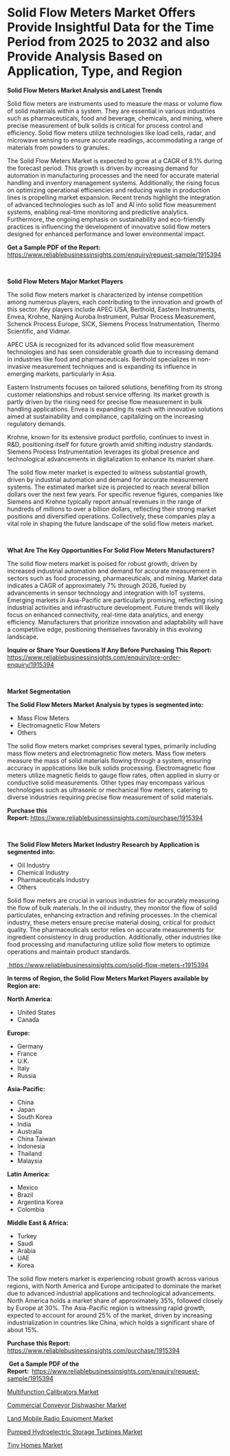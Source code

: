 <p><h1>Solid Flow Meters Market Offers Provide Insightful Data for the Time Period from 2025 to 2032 and also Provide Analysis Based on Application, Type, and Region</h1></p><p><strong>Solid Flow Meters Market Analysis and Latest Trends</strong></p>
<p><p>Solid flow meters are instruments used to measure the mass or volume flow of solid materials within a system. They are essential in various industries such as pharmaceuticals, food and beverage, chemicals, and mining, where precise measurement of bulk solids is critical for process control and efficiency. Solid flow meters utilize technologies like load cells, radar, and microwave sensing to ensure accurate readings, accommodating a range of materials from powders to granules.</p><p>The Solid Flow Meters Market is expected to grow at a CAGR of 8.1% during the forecast period. This growth is driven by increasing demand for automation in manufacturing processes and the need for accurate material handling and inventory management systems. Additionally, the rising focus on optimizing operational efficiencies and reducing waste in production lines is propelling market expansion. Recent trends highlight the integration of advanced technologies such as IoT and AI into solid flow measurement systems, enabling real-time monitoring and predictive analytics. Furthermore, the ongoing emphasis on sustainability and eco-friendly practices is influencing the development of innovative solid flow meters designed for enhanced performance and lower environmental impact.</p></p>
<p><strong>Get a Sample PDF of the Report:&nbsp;</strong> <a href="https://www.reliablebusinessinsights.com/enquiry/request-sample/1915394?utm_campaign=57&utm_medium=2&utm_source=Github&utm_content=ia&utm_term=20022025&utm_id=solid-flow-meters">https://www.reliablebusinessinsights.com/enquiry/request-sample/1915394</a></p>
<p>&nbsp;</p>
<p><strong>Solid Flow Meters Major Market Players</strong></p>
<p><p>The solid flow meters market is characterized by intense competition among numerous players, each contributing to the innovation and growth of this sector. Key players include APEC USA, Berthold, Eastern Instruments, Envea, Krohne, Nanjing Auroba Instrument, Pulsar Process Measurement, Schenck Process Europe, SICK, Siemens Process Instrumentation, Thermo Scientific, and Vidmar. </p><p>APEC USA is recognized for its advanced solid flow measurement technologies and has seen considerable growth due to increasing demand in industries like food and pharmaceuticals. Berthold specializes in non-invasive measurement techniques and is expanding its influence in emerging markets, particularly in Asia.</p><p>Eastern Instruments focuses on tailored solutions, benefiting from its strong customer relationships and robust service offering. Its market growth is partly driven by the rising need for precise flow measurement in bulk handling applications. Envea is expanding its reach with innovative solutions aimed at sustainability and compliance, capitalizing on the increasing regulatory demands.</p><p>Krohne, known for its extensive product portfolio, continues to invest in R&D, positioning itself for future growth amid shifting industry standards. Siemens Process Instrumentation leverages its global presence and technological advancements in digitalization to enhance its market share.</p><p>The solid flow meter market is expected to witness substantial growth, driven by industrial automation and demand for accurate measurement systems. The estimated market size is projected to reach several billion dollars over the next few years. For specific revenue figures, companies like Siemens and Krohne typically report annual revenues in the range of hundreds of millions to over a billion dollars, reflecting their strong market positions and diversified operations. Collectively, these companies play a vital role in shaping the future landscape of the solid flow meters market.</p></p>
<p>&nbsp;</p>
<p><strong>What Are The Key Opportunities For Solid Flow Meters Manufacturers?</strong></p>
<p><p>The solid flow meters market is poised for robust growth, driven by increased industrial automation and demand for accurate measurement in sectors such as food processing, pharmaceuticals, and mining. Market data indicates a CAGR of approximately 7% through 2026, fueled by advancements in sensor technology and integration with IoT systems. Emerging markets in Asia-Pacific are particularly promising, reflecting rising industrial activities and infrastructure development. Future trends will likely focus on enhanced connectivity, real-time data analytics, and energy efficiency. Manufacturers that prioritize innovation and adaptability will have a competitive edge, positioning themselves favorably in this evolving landscape.</p></p>
<p><strong>Inquire or Share Your Questions If Any Before Purchasing This Report:</strong> <a href="https://www.reliablebusinessinsights.com/enquiry/pre-order-enquiry/1915394?utm_campaign=57&utm_medium=2&utm_source=Github&utm_content=ia&utm_term=20022025&utm_id=solid-flow-meters">https://www.reliablebusinessinsights.com/enquiry/pre-order-enquiry/1915394</a></p>
<p>&nbsp;</p>
<p><strong>Market Segmentation</strong></p>
<p><strong>The Solid Flow Meters Market Analysis by types is segmented into:</strong></p>
<p><ul><li>Mass Flow Meters</li><li>Electromagnetic Flow Meters</li><li>Others</li></ul></p>
<p><p>The solid flow meters market comprises several types, primarily including mass flow meters and electromagnetic flow meters. Mass flow meters measure the mass of solid materials flowing through a system, ensuring accuracy in applications like bulk solids processing. Electromagnetic flow meters utilize magnetic fields to gauge flow rates, often applied in slurry or conductive solid measurements. Other types may encompass various technologies such as ultrasonic or mechanical flow meters, catering to diverse industries requiring precise flow measurement of solid materials.</p></p>
<p><strong>Purchase this Report:&nbsp;</strong><a href="https://www.reliablebusinessinsights.com/purchase/1915394?utm_campaign=57&utm_medium=2&utm_source=Github&utm_content=ia&utm_term=20022025&utm_id=solid-flow-meters">https://www.reliablebusinessinsights.com/purchase/1915394</a></p>
<p>&nbsp;</p>
<p><strong>The Solid Flow Meters Market Industry Research by Application is segmented into:</strong></p>
<p><ul><li>Oil Industry</li><li>Chemical Industry</li><li>Pharmaceuticals Industry</li><li>Others</li></ul></p>
<p><p>Solid flow meters are crucial in various industries for accurately measuring the flow of bulk materials. In the oil industry, they monitor the flow of solid particulates, enhancing extraction and refining processes. In the chemical industry, these meters ensure precise material dosing, critical for product quality. The pharmaceuticals sector relies on accurate measurements for ingredient consistency in drug production. Additionally, other industries like food processing and manufacturing utilize solid flow meters to optimize operations and maintain product standards.</p></p>
<p><a href="https://www.reliablebusinessinsights.com/solid-flow-meters-r1915394?utm_campaign=57&utm_medium=2&utm_source=Github&utm_content=ia&utm_term=20022025&utm_id=solid-flow-meters">&nbsp;https://www.reliablebusinessinsights.com/solid-flow-meters-r1915394</a></p>
<p><strong>In terms of Region, the Solid Flow Meters Market Players available by Region are:</strong></p>
<p>
    <p> <strong> North America: </strong>
        <ul>
            <li>United States</li>
            <li>Canada</li>
        </ul>
        </p> 
    <p> <strong> Europe: </strong>
        <ul>
            <li>Germany</li>
            <li>France</li>
            <li>U.K.</li>
            <li>Italy</li>
            <li>Russia</li>
        </ul>
        </p> 
    <p> <strong> Asia-Pacific: </strong>
        <ul>
            <li>China</li>
            <li>Japan</li>
            <li>South Korea</li>
            <li>India</li>
            <li>Australia</li>
            <li>China Taiwan</li>
            <li>Indonesia</li>
            <li>Thailand</li>
            <li>Malaysia</li>
        </ul>
        </p> 
    <p> <strong> Latin America: </strong>
        <ul>
            <li>Mexico</li>
            <li>Brazil</li>
            <li>Argentina Korea</li>
            <li>Colombia</li>
        </ul>
        </p> 
    <p> <strong> Middle East & Africa: </strong>
        <ul>
            <li>Turkey</li>
            <li>Saudi</li>
            <li>Arabia</li>
            <li>UAE</li>
            <li>Korea</li>
        </ul>
    </p>
    </p>
<p><p>The solid flow meters market is experiencing robust growth across various regions, with North America and Europe anticipated to dominate the market due to advanced industrial applications and technological advancements. North America holds a market share of approximately 35%, followed closely by Europe at 30%. The Asia-Pacific region is witnessing rapid growth, expected to account for around 25% of the market, driven by increasing industrialization in countries like China, which holds a significant share of about 15%.</p></p>
<p><strong>Purchase this Report: </strong><a href="https://www.reliablebusinessinsights.com/purchase/1915394?utm_campaign=57&utm_medium=2&utm_source=Github&utm_content=ia&utm_term=20022025&utm_id=solid-flow-meters">https://www.reliablebusinessinsights.com/purchase/1915394</a></p>
<p>&nbsp;<strong>Get a Sample PDF of the Report:&nbsp;&nbsp;</strong><a href="https://www.reliablebusinessinsights.com/enquiry/request-sample/1915394?utm_campaign=57&utm_medium=2&utm_source=Github&utm_content=ia&utm_term=20022025&utm_id=solid-flow-meters">https://www.reliablebusinessinsights.com/enquiry/request-sample/1915394</a></p>
<p><strong></strong></p>
<p><p><a href="https://github.com/djarixneoza/Market-Research-Report-List-1/blob/main/multifunction-calibrators-market.md?utm_campaign=57&utm_medium=2&utm_source=Github&utm_content=ia&utm_term=20022025&utm_id=solid-flow-meters">Multifunction Calibrators Market</a></p><p><a href="https://github.com/akermigarib/Market-Research-Report-List-1/blob/main/commercial-conveyor-dishwasher-market.md?utm_campaign=57&utm_medium=2&utm_source=Github&utm_content=ia&utm_term=20022025&utm_id=solid-flow-meters">Commercial Conveyor Dishwasher Market</a></p><p><a href="https://github.com/dushornerfe/Market-Research-Report-List-1/blob/main/land-mobile-radio-equipment-market.md?utm_campaign=57&utm_medium=2&utm_source=Github&utm_content=ia&utm_term=20022025&utm_id=solid-flow-meters">Land Mobile Radio Equipment Market</a></p><p><a href="https://github.com/theriiawande/Market-Research-Report-List-1/blob/main/pumped-hydroelectric-storage-turbines-market.md?utm_campaign=57&utm_medium=2&utm_source=Github&utm_content=ia&utm_term=20022025&utm_id=solid-flow-meters">Pumped Hydroelectric Storage Turbines Market</a></p><p><a href="https://github.com/jandedaboy1/Market-Research-Report-List-1/blob/main/tiny-homes-market.md?utm_campaign=57&utm_medium=2&utm_source=Github&utm_content=ia&utm_term=20022025&utm_id=solid-flow-meters">Tiny Homes Market</a></p></p>